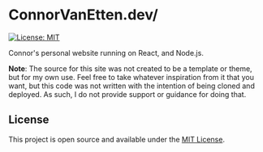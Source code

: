 # ConnorVanEtten.dev/

[![License: MIT](https://img.shields.io/badge/License-MIT-blue.svg)](https://opensource.org/licenses/MIT)

Connor's personal website running on React, and Node.js.

**Note**: The source for this site was not created to be a template or theme, but for my own use. Feel free to take whatever inspiration from it that you want, but this code was not written with the intention of being cloned and deployed. As such, I do not provide support or guidance for doing that.

## License

This project is open source and available under the [MIT License](LICENSE).
